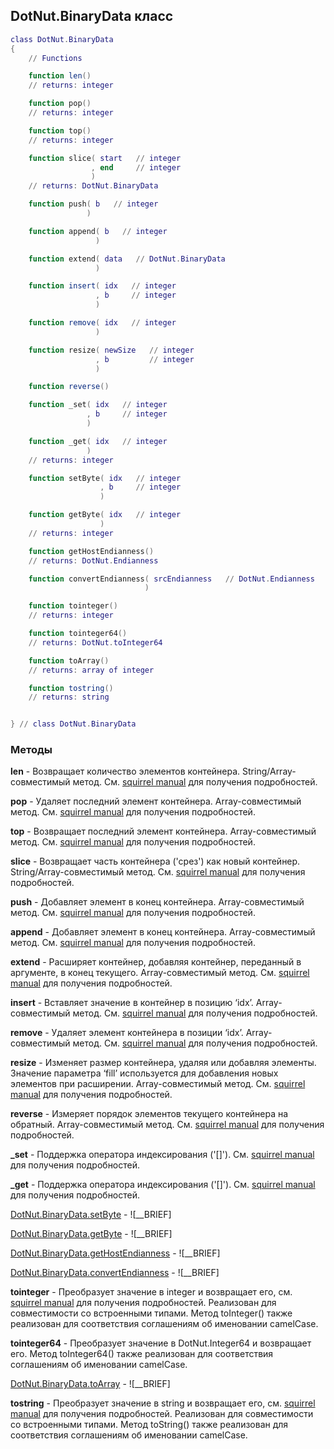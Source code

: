 ## DotNut.BinaryData класс


```lua
class DotNut.BinaryData
{
    // Functions

    function len()
    // returns: integer

    function pop()
    // returns: integer

    function top()
    // returns: integer

    function slice( start   // integer
                  , end     // integer
                  )
    // returns: DotNut.BinaryData

    function push( b   // integer
                 )

    function append( b   // integer
                   )

    function extend( data   // DotNut.BinaryData
                   )

    function insert( idx   // integer
                   , b     // integer
                   )

    function remove( idx   // integer
                   )

    function resize( newSize   // integer
                   , b         // integer
                   )

    function reverse()

    function _set( idx   // integer
                 , b     // integer
                 )

    function _get( idx   // integer
                 )
    // returns: integer

    function setByte( idx   // integer
                    , b     // integer
                    )

    function getByte( idx   // integer
                    )
    // returns: integer

    function getHostEndianness()
    // returns: DotNut.Endianness

    function convertEndianness( srcEndianness   // DotNut.Endianness
                              )

    function tointeger()
    // returns: integer

    function tointeger64()
    // returns: DotNut.toInteger64

    function toArray()
    // returns: array of integer

    function tostring()
    // returns: string


} // class DotNut.BinaryData
```



### Методы


**len** - Возвращает количество элементов контейнера. String/Array-совместимый метод. См. [squirrel manual](http://squirrel-lang.org/squirreldoc/reference/language/builtin_functions.html#array.len) для получения подробностей.


**pop** - Удаляет последний элемент контейнера. Array-совместимый метод. См. [squirrel manual](http://squirrel-lang.org/squirreldoc/reference/language/builtin_functions.html#array.pop) для получения подробностей.


**top** - Возвращает последний элемент контейнера. Array-совместимый метод. См. [squirrel manual](http://squirrel-lang.org/squirreldoc/reference/language/builtin_functions.html#array.top) для получения подробностей.


**slice** - Возвращает часть контейнера ('срез') как новый контейнер. String/Array-совместимый метод. См. [squirrel manual](http://squirrel-lang.org/squirreldoc/reference/language/builtin_functions.html#array.slice) для получения подробностей.


**push** - Добавляет элемент в конец контейнера. Array-совместимый метод. См. [squirrel manual](http://squirrel-lang.org/squirreldoc/reference/language/builtin_functions.html#array.push) для получения подробностей.


**append** - Добавляет элемент в конец контейнера. Array-совместимый метод. См. [squirrel manual](http://squirrel-lang.org/squirreldoc/reference/language/builtin_functions.html#array.append) для получения подробностей.


**extend** - Расширяет контейнер, добавляя контейнер, переданный в аргументе, в конец текущего. Array-совместимый метод. См. [squirrel manual](http://squirrel-lang.org/squirreldoc/reference/language/builtin_functions.html#array.extend) для получения подробностей.


**insert** - Вставляет значение в контейнер в позицию ‘idx’. Array-совместимый метод. См. [squirrel manual](http://squirrel-lang.org/squirreldoc/reference/language/builtin_functions.html#array.insert) для получения подробностей.


**remove** - Удаляет элемент контейнера в позиции ‘idx’. Array-совместимый метод. См. [squirrel manual](http://squirrel-lang.org/squirreldoc/reference/language/builtin_functions.html#array.remove) для получения подробностей.


**resize** - Изменяет размер контейнера, удаляя или добавляя элементы. Значение параметра ‘fill’ используется для добавления новых элементов при расширении. Array-совместимый метод. См. [squirrel manual](http://squirrel-lang.org/squirreldoc/reference/language/builtin_functions.html#array.resize) для получения подробностей.


**reverse** - Измеряет порядок элементов текущего контейнера на обратный. Array-совместимый метод. См. [squirrel manual](http://squirrel-lang.org/squirreldoc/reference/language/builtin_functions.html#array.reverse) для получения подробностей.


**_set** - Поддержка оператора индексирования ('[]'). См. [squirrel manual](http://squirrel-lang.org/squirreldoc/reference/language/metamethods.html#set) для получения подробностей.


**_get** - Поддержка оператора индексирования ('[]'). См. [squirrel manual](http://squirrel-lang.org/squirreldoc/reference/language/metamethods.html#get) для получения подробностей.


[DotNut.BinaryData.setByte](../DotNut/BinaryData/setByte.md) - ![__BRIEF]


[DotNut.BinaryData.getByte](../DotNut/BinaryData/getByte.md) - ![__BRIEF]


[DotNut.BinaryData.getHostEndianness](../DotNut/BinaryData/getHostEndianness.md) - ![__BRIEF]


[DotNut.BinaryData.convertEndianness](../DotNut/BinaryData/convertEndianness.md) - ![__BRIEF]


**tointeger** - Преобразует значение в integer и возвращает его, см. [squirrel manual](http://squirrel-lang.org/squirreldoc/reference/language/builtin_functions.html#integer) для получения подробностей. Реализован для совместимости со встроенными типами. Метод toInteger() также реализован для соответствия соглашениям об именовании camelCase.


**tointeger64** - Преобразует значение в DotNut.Integer64 и возвращает его. Метод toInteger64() также реализован для соответствия соглашениям об именовании camelCase.


[DotNut.BinaryData.toArray](../DotNut/BinaryData/toArray.md) - ![__BRIEF]


**tostring** - Преобразует значение в string и возвращает его, см. [squirrel manual](http://squirrel-lang.org/squirreldoc/reference/language/builtin_functions.html#string) для получения подробностей. Реализован для совместимости со встроенными типами. Метод toString() также реализован для соответствия соглашениям об именовании camelCase.


